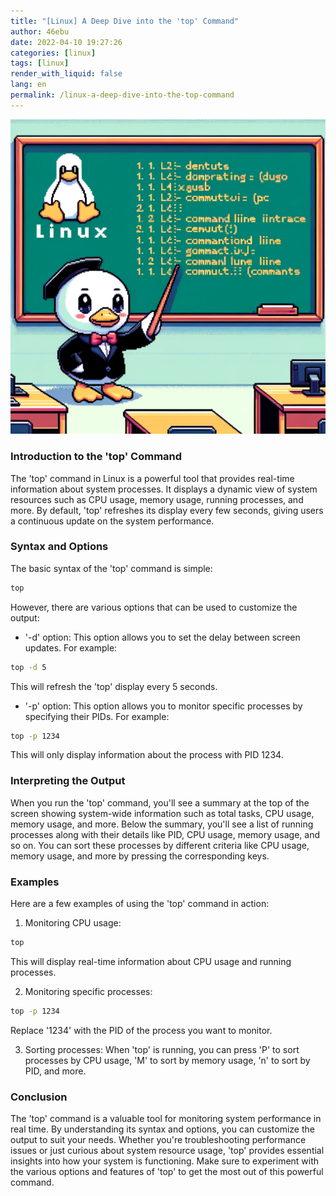 ```yaml
---
title: "[Linux] A Deep Dive into the 'top' Command"
author: 46ebu
date: 2022-04-10 19:27:26 
categories: [linux]
tags: [linux]
render_with_liquid: false
lang: en
permalink: /linux-a-deep-dive-into-the-top-command
---
```


![Intro](/assets/img/post/linux.png)
### Introduction to the 'top' Command
The 'top' command in Linux is a powerful tool that provides real-time information about system processes. It displays a dynamic view of system resources such as CPU usage, memory usage, running processes, and more. By default, 'top' refreshes its display every few seconds, giving users a continuous update on the system performance.

### Syntax and Options
The basic syntax of the 'top' command is simple:
```bash
top
```
However, there are various options that can be used to customize the output:
- '-d' option: This option allows you to set the delay between screen updates. For example:
```bash
top -d 5
```
This will refresh the 'top' display every 5 seconds.
- '-p' option: This option allows you to monitor specific processes by specifying their PIDs. For example:
```bash
top -p 1234
```
This will only display information about the process with PID 1234.

### Interpreting the Output
When you run the 'top' command, you'll see a summary at the top of the screen showing system-wide information such as total tasks, CPU usage, memory usage, and more. Below the summary, you'll see a list of running processes along with their details like PID, CPU usage, memory usage, and so on. You can sort these processes by different criteria like CPU usage, memory usage, and more by pressing the corresponding keys.

### Examples
Here are a few examples of using the 'top' command in action:
1. Monitoring CPU usage:
```bash
top
```
This will display real-time information about CPU usage and running processes.

2. Monitoring specific processes:
```bash
top -p 1234
```
Replace '1234' with the PID of the process you want to monitor.

3. Sorting processes:
When 'top' is running, you can press 'P' to sort processes by CPU usage, 'M' to sort by memory usage, 'n' to sort by PID, and more.

### Conclusion
The 'top' command is a valuable tool for monitoring system performance in real time. By understanding its syntax and options, you can customize the output to suit your needs. Whether you're troubleshooting performance issues or just curious about system resource usage, 'top' provides essential insights into how your system is functioning. Make sure to experiment with the various options and features of 'top' to get the most out of this powerful command.